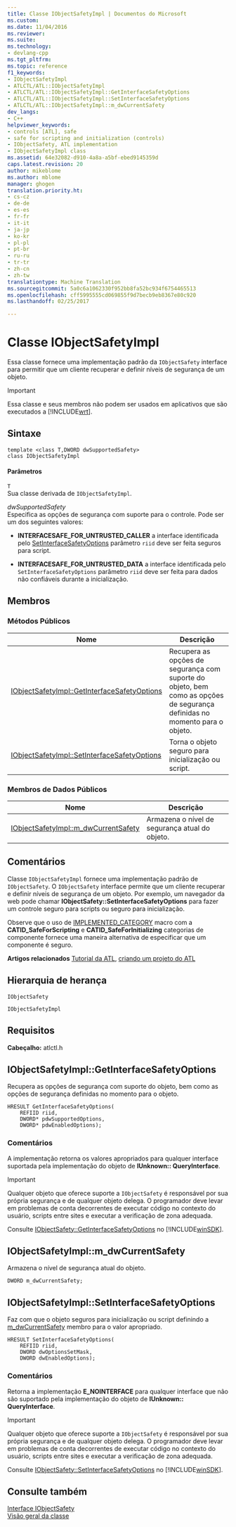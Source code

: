 ```yaml
---
title: Classe IObjectSafetyImpl | Documentos do Microsoft
ms.custom: 
ms.date: 11/04/2016
ms.reviewer: 
ms.suite: 
ms.technology:
- devlang-cpp
ms.tgt_pltfrm: 
ms.topic: reference
f1_keywords:
- IObjectSafetyImpl
- ATLCTL/ATL::IObjectSafetyImpl
- ATLCTL/ATL::IObjectSafetyImpl::GetInterfaceSafetyOptions
- ATLCTL/ATL::IObjectSafetyImpl::SetInterfaceSafetyOptions
- ATLCTL/ATL::IObjectSafetyImpl::m_dwCurrentSafety
dev_langs:
- C++
helpviewer_keywords:
- controls [ATL], safe
- safe for scripting and initialization (controls)
- IObjectSafety, ATL implementation
- IObjectSafetyImpl class
ms.assetid: 64e32082-d910-4a8a-a5bf-ebed9145359d
caps.latest.revision: 20
author: mikeblome
ms.author: mblome
manager: ghogen
translation.priority.ht:
- cs-cz
- de-de
- es-es
- fr-fr
- it-it
- ja-jp
- ko-kr
- pl-pl
- pt-br
- ru-ru
- tr-tr
- zh-cn
- zh-tw
translationtype: Machine Translation
ms.sourcegitcommit: 5a0c6a1062330f952bb8fa52bc934f6754465513
ms.openlocfilehash: cff5995555cd069855f9d7becb9eb8367e80c920
ms.lasthandoff: 02/25/2017

---
```

# <a name="iobjectsafetyimpl-class"></a>Classe IObjectSafetyImpl
Essa classe fornece uma implementação padrão da `IObjectSafety` interface para permitir que um cliente recuperar e definir níveis de segurança de um objeto.  
  
> [!IMPORTANT]
>  Essa classe e seus membros não podem ser usados em aplicativos que são executados a [!INCLUDE[wrt](../../atl/reference/includes/wrt_md.md)].  
  
## <a name="syntax"></a>Sintaxe  
  
```
template <class T,DWORD dwSupportedSafety>  
class IObjectSafetyImpl
```  
  
#### <a name="parameters"></a>Parâmetros  
 `T`  
 Sua classe derivada de `IObjectSafetyImpl`.  
  
 *dwSupportedSafety*  
 Especifica as opções de segurança com suporte para o controle. Pode ser um dos seguintes valores:  
  
- **INTERFACESAFE_FOR_UNTRUSTED_CALLER** a interface identificada pelo [SetInterfaceSafetyOptions](#setinterfacesafetyoptions) parâmetro `riid` deve ser feita seguros para script.  
  
- **INTERFACESAFE_FOR_UNTRUSTED_DATA** a interface identificada pelo `SetInterfaceSafetyOptions` parâmetro `riid` deve ser feita para dados não confiáveis durante a inicialização.  
  
## <a name="members"></a>Membros  
  
### <a name="public-methods"></a>Métodos Públicos  
  
|Nome|Descrição|  
|----------|-----------------|  
|[IObjectSafetyImpl::GetInterfaceSafetyOptions](#getinterfacesafetyoptions)|Recupera as opções de segurança com suporte do objeto, bem como as opções de segurança definidas no momento para o objeto.|  
|[IObjectSafetyImpl::SetInterfaceSafetyOptions](#setinterfacesafetyoptions)|Torna o objeto seguro para inicialização ou script.|  
  
### <a name="public-data-members"></a>Membros de Dados Públicos  
  
|Nome|Descrição|  
|----------|-----------------|  
|[IObjectSafetyImpl::m_dwCurrentSafety](#m_dwcurrentsafety)|Armazena o nível de segurança atual do objeto.|  
  
## <a name="remarks"></a>Comentários  
 Classe `IObjectSafetyImpl` fornece uma implementação padrão de `IObjectSafety`. O `IObjectSafety` interface permite que um cliente recuperar e definir níveis de segurança de um objeto. Por exemplo, um navegador da web pode chamar **IObjectSafety::SetInterfaceSafetyOptions** para fazer um controle seguro para scripts ou seguro para inicialização.  
  
 Observe que o uso de [IMPLEMENTED_CATEGORY](http://msdn.microsoft.com/library/d898ef34-5684-4709-beb9-7114ddd96674) macro com a **CATID_SafeForScripting** e **CATID_SafeForInitializing** categorias de componente fornece uma maneira alternativa de especificar que um componente é seguro.  
  
 **Artigos relacionados** [Tutorial da ATL](../../atl/active-template-library-atl-tutorial.md), [criando um projeto do ATL](../../atl/reference/creating-an-atl-project.md)  
  
## <a name="inheritance-hierarchy"></a>Hierarquia de herança  
 `IObjectSafety`  
  
 `IObjectSafetyImpl`  
  
## <a name="requirements"></a>Requisitos  
 **Cabeçalho:** atlctl.h  
  
##  <a name="getinterfacesafetyoptions"></a>IObjectSafetyImpl::GetInterfaceSafetyOptions  
 Recupera as opções de segurança com suporte do objeto, bem como as opções de segurança definidas no momento para o objeto.  
  
```
HRESULT GetInterfaceSafetyOptions(  
    REFIID riid,
    DWORD* pdwSupportedOptions,
    DWORD* pdwEnabledOptions);
```  
  
### <a name="remarks"></a>Comentários  
 A implementação retorna os valores apropriados para qualquer interface suportada pela implementação do objeto de **IUnknown:: QueryInterface**.  
  
> [!IMPORTANT]
>  Qualquer objeto que oferece suporte a `IObjectSafety` é responsável por sua própria segurança e de qualquer objeto delega. O programador deve levar em problemas de conta decorrentes de executar código no contexto do usuário, scripts entre sites e executar a verificação de zona adequada.  
  
 Consulte [IObjectSafety::GetInterfaceSafetyOptions](https://msdn.microsoft.com/library/aa768223.aspx) no [!INCLUDE[winSDK](../../atl/includes/winsdk_md.md)].  
  
##  <a name="m_dwcurrentsafety"></a>IObjectSafetyImpl::m_dwCurrentSafety  
 Armazena o nível de segurança atual do objeto.  
  
```
DWORD m_dwCurrentSafety;
```  
  
##  <a name="setinterfacesafetyoptions"></a>IObjectSafetyImpl::SetInterfaceSafetyOptions  
 Faz com que o objeto seguros para inicialização ou script definindo a [m_dwCurrentSafety](#m_dwcurrentsafety) membro para o valor apropriado.  
  
```
HRESULT SetInterfaceSafetyOptions(  
    REFIID riid,
    DWORD dwOptionsSetMask,
    DWORD dwEnabledOptions);
```  
  
### <a name="remarks"></a>Comentários  
 Retorna a implementação **E_NOINTERFACE** para qualquer interface que não são suportado pela implementação do objeto de **IUnknown:: QueryInterface**.  
  
> [!IMPORTANT]
>  Qualquer objeto que oferece suporte a `IObjectSafety` é responsável por sua própria segurança e de qualquer objeto delega. O programador deve levar em problemas de conta decorrentes de executar código no contexto do usuário, scripts entre sites e executar a verificação de zona adequada.  
  
 Consulte [IObjectSafety::SetInterfaceSafetyOptions](https://msdn.microsoft.com/library/aa768225.aspx) no [!INCLUDE[winSDK](../../atl/includes/winsdk_md.md)].  
  
## <a name="see-also"></a>Consulte também  
 [Interface IObjectSafety](https://msdn.microsoft.com/library/aa768224.aspx)   
 [Visão geral da classe](../../atl/atl-class-overview.md)

